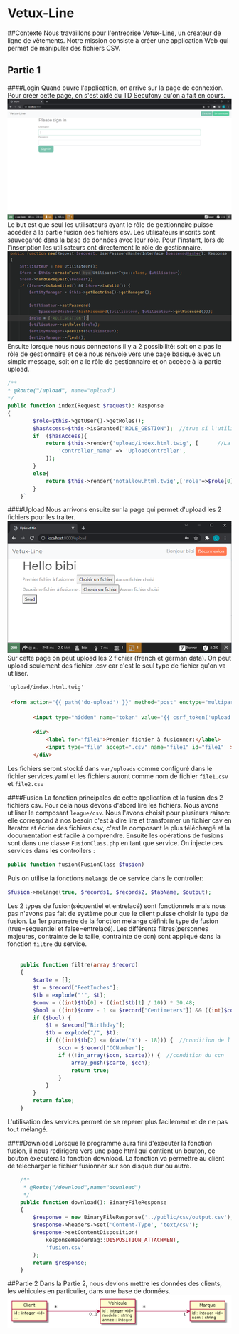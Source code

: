 # Vetux-Line

##Contexte
Nous travaillons pour l'entreprise Vetux-Line, un createur de ligne de vêtements.
Notre mission consiste à créer une application Web qui permet de manipuler des fichiers CSV.

## Partie 1

####Login
Quand ouvre l'application, on arrive sur la page de connexion. Pour créer cette page, on s'est aidé du TD Secufony qu'on a fait en cours.
![](/public/img/login.png "login")
Le but est que seul les utilisateurs ayant le rôle de gestionnaire puisse accéder à la partie fusion des fichiers csv. Les utilisateurs inscrits sont sauvegardé dans la base de données avec leur rôle. Pour l'instant, lors de l'inscription les utilisateurs ont directement le rôle de gestionnaire.
![](/public/img/roleAuto.png "role automatique")
Ensuite lorsque nous nous connectons il y a 2 possibilité: soit on a pas le rôle de gestionnaire et cela nous renvoie vers une page basique avec un simple message, soit on a le rôle de gestionnaire et on accède à la partie upload.


```php
/**
* @Route("/upload", name="upload")
*/
public function index(Request $request): Response
{
        $role=$this->getUser()->getRoles();
        $hasAccess=$this->isGranted("ROLE_GESTION");  //true si l'utilisateur est le role "ROLE_GESTION"
        if  ($hasAccess){
            return $this->render('upload/index.html.twig', [      //La page qui permet réaliser l'upload
                'controller_name' => 'UploadController',
            ]);
        }
        else{
            return $this->render('notallow.html.twig',['role'=>$role[0]]);  //redirection vers une page avec un simple texte
        }
    }`
```
####Upload
Nous arrivons ensuite sur la page qui permet d'upload les 2 fichiers pour les traiter.
![](/public/img/logReussie.PNG "upload")
Sur cette page on peut upload les 2 fichier (french et german data). On peut upload seulement des fichier .csv car c'est le seul type de fichier qu'on va utiliser.

```html
'upload/index.html.twig'

 <form action="{{ path('do-upload') }}" method="post" enctype="multipart/form-data">

        <input type="hidden" name="token" value="{{ csrf_token('upload') }}" />

        <div>
            <label for="file1">Premier fichier à fusionner:</label>
            <input type="file" accept=".csv" name="file1" id="file1"  >
        </div>
```
Les fichiers seront stocké dans `var/uploads` comme configuré dans le fichier services.yaml et les fichiers auront comme nom de fichier `file1.csv` et `file2.csv`

####Fusion
La fonction principales de cette application et la fusion des 2 fichiers csv.
Pour cela nous devons d'abord lire les fichiers. Nous avons utiliser le composant `league/csv`. Nous l'avons choisit pour plusieurs raison: elle correspond à nos besoin c'est à dire lire et transformer un fichier 
csv en Iterator et écrire des fichiers csv, c'est le composant le plus téléchargé et la documentation est facile à comprendre.
Ensuite les opérations de fusions sont dans une classe `FusionClass.php` en tant que service. On injecte ces services dans les controllers : 
```php 
public function fusion(FusionClass $fusion)
```
Puis on utilise la fonctions `melange` de ce service dans le controller:
```php
$fusion->melange(true, $records1, $records2, $tabName, $output);
```
Les 2 types de fusion(séquentiel et entrelacé) sont fonctionnels mais nous pas n'avons pas fait de système pour que le client puisse choisir le type de fusion.
Le 1er parametre de la fonction melange définit le type de fusion (true=séquentiel et false=entrelacé).
Les différents filtres(personnes majeures, contrainte de la taille, contrainte de ccn) sont appliqué dans la fonction `filtre`  du service.
```php

    public function filtre(array $record)
    {
        $carte = [];
        $t = $record["FeetInches"];
        $tb = explode("'", $t);
        $comv = ((int)$tb[0] + ((int)$tb[1] / 10)) * 30.48;
        $bool = ((int)$comv - 1 <= $record["Centimeters"]) && ((int)$comv + 1 >= $record["Centimeters"]);  //conditioon de la taille
        if ($bool) {
            $t = $record["Birthday"];
            $tb = explode("/", $t);
            if (((int)$tb[2] <= (date('Y') - 18))) {  //condition de l'age
                $ccn = $record["CCNumber"];
                if ((!in_array($ccn, $carte))) {  //condition du ccn
                    array_push($carte, $ccn);
                    return true;
                }
            }
        }
        return false;
    }
```
L'utilisation des services permet de se reperer plus facilement et de ne pas tout mélangé.



####Download
Lorsque le programme aura fini  d'executer la fonction fusion, il nous redirigera vers une page html qui contient un bouton, ce bouton éxecutera la fonction download. La fonction va permettre au client de télécharger le fichier fusionner sur son disque dur ou autre. 
```php
    /**
     * @Route("/download",name="download")
     */
    public function download(): BinaryFileResponse
    {
        $response = new BinaryFileResponse('../public/csv/output.csv');
        $response->headers->set('Content-Type', 'text/csv');
        $response->setContentDisposition(
            ResponseHeaderBag::DISPOSITION_ATTACHMENT,
            'fusion.csv'
        );
        return $response;
    }
```



##Partie 2
Dans la Partie 2, nous devions mettre les données des clients, les véhicules en particulier, dans une base de données. 
![](/public/img/base.PNG "schema base de donnée")


